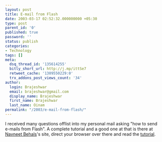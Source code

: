 ```yaml
---
layout: post
title: E-mail from Flash
date: 2003-03-17 02:52:32.000000000 +05:30
type: post
parent_id: '0'
published: true
password: ''
status: publish
categories:
- Technology
tags: []
meta:
  dsq_thread_id: '135614255'
  bitly_short_url: http://j.mp/ittSe7
  retweet_cache: '1309550229:0'
  trx_addons_post_views_count: '34'
author:
  login: Brajeshwar
  email: brajeshwar@gmail.com
  display_name: Brajeshwar
  first_name: Brajeshwar
  last_name: Oinam
permalink: "/2003/e-mail-from-flash/"
---
```

<p>I received many questions offlist into my personal mail asking "how to send e-mails from Flash". A complete tutorial and a good one at that is there at <a href="http://www.productbeta.com/" title="go to productbeta">Navneet Behals</a>'s site, direct your browser over there and read the <a href="http://www.productbeta.com/tutorials/show.php?goomba=7&" title="send e-mails from flash">tutorial</a>.</p>
